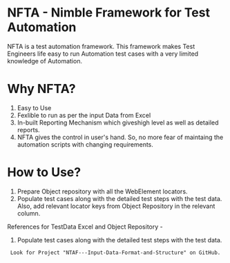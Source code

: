 # NFTA - Nimble Framework for Test Automation 

NFTA is a test automation framework. This framework makes Test Engineers life easy to run Automation test cases with a very limited knowledge of Automation. 


# Why NFTA?

1. Easy to Use 
2. Fexlible to run as per the input Data from Excel
3. In-built Reporting Mechanism which giveshigh level as well as detailed reports.
4. NFTA gives the control in user's hand. So, no more fear of maintaing the automation scripts with changing requirements.

# How to Use?

1. Prepare Object repository with all the WebElement locators.
2. Populate test cases along with the detailed test steps with the test data. Also, add relevant locator keys from Object Repository in the relevant column.

References for TestData Excel and Object Repository - 

1. Populate test cases along with the detailed test steps with the test data. 

` Look for Project "NTAF---Input-Data-Format-and-Structure" on GitHub.`
